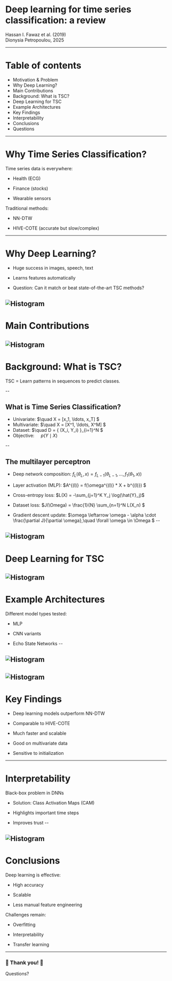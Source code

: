 # Deep learning for time series classification: a review
Hassan I. Fawaz et al. (2019) <br>
Dionysia Petropoulou, 2025

---

# Table of contents

- Motivation & Problem
- Why Deep Learning?
- Main Contributions
- Background: What is TSC?
- Deep Learning for TSC
- Example Architectures
- Key Findings
- Interpretability
- Conclusions
- Questions

---

#  Why Time Series Classification?

Time series data is everywhere:

- Health (ECG)

- Finance (stocks)

- Wearable sensors

Traditional methods:

- NN-DTW

- HIVE-COTE (accurate but slow/complex)

---

# Why Deep Learning?

- Huge success in images, speech, text

- Learns features automatically

- Question: Can it match or beat state-of-the-art TSC methods?

![Histogram](figures/fig2.png)
---

# Main Contributions

![Histogram](figures/fig5.png)
---

# Background: What is TSC?

TSC = Learn patterns in sequences to predict classes.

--
## What is Time Series Classification?


- Univariate: $\quad X = [x_1, \ldots, x_T] $
- Multivariate: $\quad X = [X^1, \ldots, X^M] $
- Dataset: $\quad D = \{ (X_i, Y_i) \}_{i=1}^N $
- Objective: $\quad p(Y \mid X)$



--
## The multilayer perceptron

- Deep network composition: 
$f_L(\theta_L, x) = f_{L-1}(\theta_{L-1}, \ldots, f_1(\theta_1, x))$ 
- Layer activation (MLP):
 $A^{(l)} = f(\omega^{(l)} * X + b^{(l)}) $

- Cross-entropy loss: $L(X) = -\sum_{j=1}^K Y_j \log(\hat{Y}_j)$
- Dataset loss:
 $J(\Omega) = \frac{1}{N} \sum_{n=1}^N L(X_n) $
- Gradient descent update:
 $\omega \leftarrow \omega - \alpha \cdot \frac{\partial J}{\partial \omega},\quad \forall \omega \in \Omega $
--

![Histogram](figures/mlp.png)
---

# Deep Learning for TSC

![Histogram](figures/fig1.png)
---

# Example Architectures

Different model types tested:

- MLP

- CNN variants

- Echo State Networks
--

![Histogram](figures/fig3.png)
--

![Histogram](figures/fig4.png)
---

# Key Findings

- Deep learning models outperform NN-DTW

- Comparable to HIVE-COTE

- Much faster and scalable

- Good on multivariate data

- Sensitive to initialization
---

# Interpretability

Black-box problem in DNNs

- Solution: Class Activation Maps (CAM)

- Highlights important time steps

- Improves trust
--

![Histogram](figures/fig13.png)
---

# Conclusions

Deep learning is effective:

- High accuracy

- Scalable

- Less manual feature engineering

Challenges remain:

- Overfitting

- Interpretability

- Transfer learning



---

### 🦧 Thank you! 🦧

Questions?









